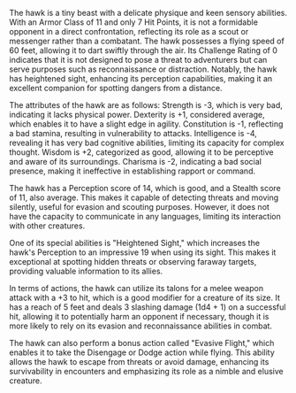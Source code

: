 The hawk is a tiny beast with a delicate physique and keen sensory abilities. With an Armor Class of 11 and only 7 Hit Points, it is not a formidable opponent in a direct confrontation, reflecting its role as a scout or messenger rather than a combatant. The hawk possesses a flying speed of 60 feet, allowing it to dart swiftly through the air. Its Challenge Rating of 0 indicates that it is not designed to pose a threat to adventurers but can serve purposes such as reconnaissance or distraction. Notably, the hawk has heightened sight, enhancing its perception capabilities, making it an excellent companion for spotting dangers from a distance.

The attributes of the hawk are as follows: Strength is -3, which is very bad, indicating it lacks physical power. Dexterity is +1, considered average, which enables it to have a slight edge in agility. Constitution is -1, reflecting a bad stamina, resulting in vulnerability to attacks. Intelligence is -4, revealing it has very bad cognitive abilities, limiting its capacity for complex thought. Wisdom is +2, categorized as good, allowing it to be perceptive and aware of its surroundings. Charisma is -2, indicating a bad social presence, making it ineffective in establishing rapport or command.

The hawk has a Perception score of 14, which is good, and a Stealth score of 11, also average. This makes it capable of detecting threats and moving silently, useful for evasion and scouting purposes. However, it does not have the capacity to communicate in any languages, limiting its interaction with other creatures.

One of its special abilities is "Heightened Sight," which increases the hawk's Perception to an impressive 19 when using its sight. This makes it exceptional at spotting hidden threats or observing faraway targets, providing valuable information to its allies.

In terms of actions, the hawk can utilize its talons for a melee weapon attack with a +3 to hit, which is a good modifier for a creature of its size. It has a reach of 5 feet and deals 3 slashing damage (1d4 + 1) on a successful hit, allowing it to potentially harm an opponent if necessary, though it is more likely to rely on its evasion and reconnaissance abilities in combat.

The hawk can also perform a bonus action called "Evasive Flight," which enables it to take the Disengage or Dodge action while flying. This ability allows the hawk to escape from threats or avoid damage, enhancing its survivability in encounters and emphasizing its role as a nimble and elusive creature.